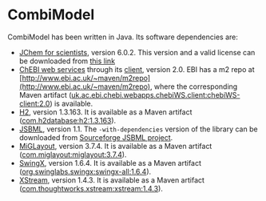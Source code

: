 CombiModel
==========

CombiModel has been written in Java. Its software dependencies are:

* [JChem for scientists](https://www.chemaxon.com/download/jchem-suite/#jchem), version 6.0.2. This version and a valid license can be downloaded from [this link](https://www.chemaxon.com/wp/wp-login.php?redirect_to=%2Fdownload.php%3Fd%3D%252Fdata%252Fdownload%252Fjchem%252F6.0.2%252F)
* [ChEBI web services](http://www.ebi.ac.uk/chebi/webServices.do) through its [client](http://www.ebi.ac.uk/webservices/chebi/2.0/webService.jsp#Java), version 2.0. EBI has a m2 repo at [http://www.ebi.ac.uk/~maven/m2repo](http://www.ebi.ac.uk/~maven/m2repo), where the corresponding Maven artifact ([uk.ac.ebi.chebi.webapps.chebiWS.client:chebiWS-client:2.0](http://www.ebi.ac.uk/~maven/m2repo/uk/ac/ebi/chebi/webapps/chebiWS/client/chebiWS-client/2.0/chebiWS-client-2.0.pom)) is available.
* [H2](http://www.h2database.com/), version 1.3.163. It is available as a Maven artifact ([com.h2database:h2:1.3.163](http://mvnrepository.com/artifact/com.h2database/h2/1.3.163)).
* [JSBML](http://sbml.org/Software/JSBML), version 1.1. The `-with-dependencies` version of the library can be downloaded from [Sourceforge JSBML project](https://sourceforge.net/projects/jsbml/files/jsbml/1.1/).
* [MiGLayout](http://www.miglayout.com/), version 3.7.4. It is available as a Maven artifact ([com.miglayout:miglayout:3.7.4](http://mvnrepository.com/artifact/com.miglayout/miglayout/3.7.4)).
* [SwingX](https://swingx.java.net/), version 1.6.4. It is available as a Maven artifact ([org.swinglabs.swingx:swingx-all:1.6.4](http://mvnrepository.com/artifact/org.swinglabs.swingx/swingx-all/1.6.4)).
* [XStream](http://x-stream.github.io/), version 1.4.3. It is available as a Maven artifact ([com.thoughtworks.xstream:xstream:1.4.3](http://mvnrepository.com/artifact/com.thoughtworks.xstream/xstream/1.4.3)).